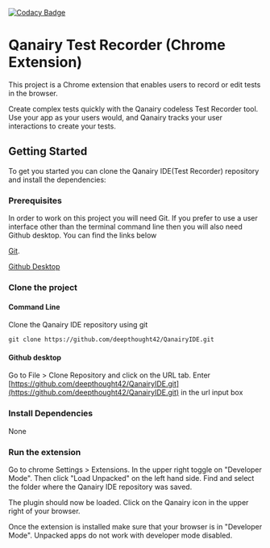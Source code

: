 [![Codacy Badge](https://api.codacy.com/project/badge/Grade/db7f804418df427c864c05c3622f9b56)](https://www.codacy.com?utm_source=github.com&amp;utm_medium=referral&amp;utm_content=deepthought42/QanairyIDE&amp;utm_campaign=Badge_Grade)

# Qanairy Test Recorder (Chrome Extension)

This project is a Chrome extension that enables users to record or edit tests in the browser.

Create complex tests quickly with the Qanairy codeless Test Recorder tool. Use your app as your users would, and Qanairy tracks your user interactions to create your tests.

## Getting Started

To get you started you can clone the Qanairy IDE(Test Recorder) repository and install the dependencies:

### Prerequisites

In order to work on this project you will need Git. If you prefer to use a user interface other than the terminal command line then you will also need Github desktop. You can find the links below

 [Git](http://git-scm.com/).

 [Github Desktop](https://desktop.github.com/)

### Clone the project

#### Command Line

Clone the Qanairy IDE repository using git

```
git clone https://github.com/deepthought42/QanairyIDE.git
```

#### Github desktop

Go to File > Clone Repository and click on the URL tab. Enter [https://github.com/deepthought42/QanairyIDE.git](https://github.com/deepthought42/QanairyIDE.git) in the url input box

### Install Dependencies

  None

### Run the extension

  Go to chrome Settings > Extensions. In the upper right toggle on "Developer Mode". Then click "Load Unpacked" on the left hand side. Find and select the folder where the Qanairy IDE repository was saved.

  The plugin should now be loaded. Click on the Qanairy icon in the upper right of your browser.

  Once the extension is installed make sure that your browser is in "Developer Mode". Unpacked apps do not work with developer mode disabled.
